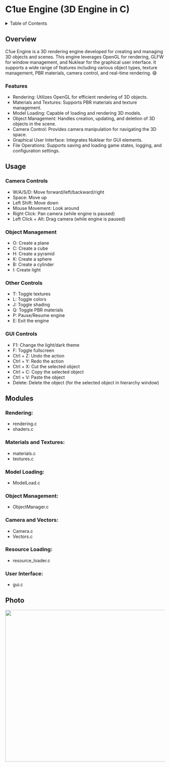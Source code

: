 # C1ue Engine (3D Engine in C)
<details>
  <summary>Table of Contents</summary>
  <ol>
    <li>
      <a href="#overview">About The Project</a>
      <ul>
        <li><a href="#features">Features</a></li>
      </ul>
    </li>
    <li>
      <a href="#usage">Usage</a>
      <ul>
        <li><a href="#camera_controls">Camera Controls</a></li>
        <li><a href="#object_management">Object Management</a></li>
        <li><a href="#other_controls">Other Controls</a></li>
        <li><a href="#gui_controls">GUI Controls</a></li>
      </ul>
    </li>
    <li>
      <a href="#modules">Modules</a>
      <ul>
        <li><a href="#rendering">Rendering</a></li>
        <li><a href="#materials_and_textures">Materials and Textures</a></li>
        <li><a href="#model_loading">Model Loading</a></li>
        <li><a href="#object_management">Object Management</a></li>
        <li><a href="#camera_and_vectors">Camera and Vectors</a></li>
        <li><a href="#resource_loading">Resource Loading</a></li>
        <li><a href="#user_interface">User Interface</a></li>
      </ul>
      <a href="#photo">Example usage of the Engine</a>
  </ol>
</details>

## Overview
C1ue Engine is a 3D rendering engine developed for creating and managing 3D objects and scenes. This engine leverages OpenGL for rendering, GLFW for window management, and Nuklear for the graphical user interface. It supports a wide range of features including various object types, texture management, PBR materials, camera control, and real-time rendering. :smile:

### Features
* Rendering: Utilizes OpenGL for efficient rendering of 3D objects.
* Materials and Textures: Supports PBR materials and texture management.
* Model Loading: Capable of loading and rendering 3D models.
* Object Management: Handles creation, updating, and deletion of 3D objects in the scene.
* Camera Control: Provides camera manipulation for navigating the 3D space.
* Graphical User Interface: Integrates Nuklear for GUI elements.
* File Operations: Supports saving and loading game states, logging, and configuration settings.

## Usage

### Camera Controls
* W/A/S/D: Move forward/left/backward/right
* Space: Move up
* Left Shift: Move down
* Mouse Movement: Look around
* Right Click: Pan camera (while engine is paused)
* Left Click + Alt: Drag camera (while engine is paused)

### Object Management
* O: Create a plane
* C: Create a cube
* H: Create a pyramid
* K: Create a sphere
* B: Create a cylinder
* I: Create light

### Other Controls
* T: Toggle textures
* L: Toggle colors
* J: Toggle shading
* Q: Toggle PBR materials
* P: Pause/Resume engine
* E: Exit the engine

### GUI Controls
* F1: Change the light/dark theme
* F: Toggle fullscreen
* Ctrl + Z: Undo the action
* Ctrl + Y: Redo the action
* Ctrl + X: Cut the selected object
* Ctrl + C: Copy the selected object
* Ctrl + V: Paste the object
* Delete: Delete the object (for the selected object in hierarchy window)

  
## Modules
### Rendering:
* rendering.c
* shaders.c
### Materials and Textures:
* materials.c
* textures.c
### Model Loading:
* ModelLoad.c
### Object Management:
* ObjectManager.c
### Camera and Vectors:
* Camera.c
* Vectors.c
### Resource Loading:
* resource_loader.c
### User Interface:
* gui.c

## Photo

<p align="center">
  <img width="1280" height="480" src="https://github.com/Klus3kk/3D-Engine-in-C/assets/93116510/5d7d7ee0-69e4-47eb-b4dd-53081c3f799c">
</p>

